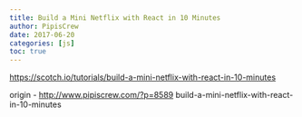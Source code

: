 ```yaml
---
title: Build a Mini Netflix with React in 10 Minutes
author: PipisCrew
date: 2017-06-20
categories: [js]
toc: true
---
```


https://scotch.io/tutorials/build-a-mini-netflix-with-react-in-10-minutes

origin - http://www.pipiscrew.com/?p=8589 build-a-mini-netflix-with-react-in-10-minutes